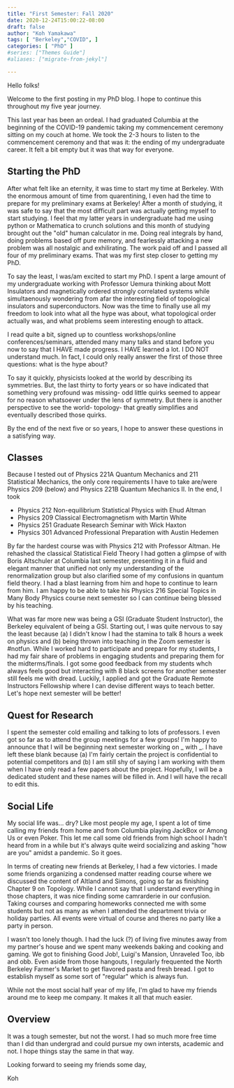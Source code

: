 ```yaml
---
title: "First Semester: Fall 2020"
date: 2020-12-24T15:00:22-08:00
draft: false
author: "Koh Yamakawa"
tags: [ "Berkeley","COVID", ]
categories: [ "PhD" ]
#series: ["Themes Guide"] 
#aliases: ["migrate-from-jekyl"]

---
```

Hello folks!

Welcome to the first posting in my PhD blog.  I hope to continue this throughout my five year journey.

This last year has been an ordeal.  I had graduated Columbia at the beginning of the COVID-19 pandemic taking my commencement ceremony sitting on my couch at home.  We took the 2-3 hours to listen to the commencement ceremony and that was it: the ending of my undergraduate career.  It felt a bit empty but it was that way for everyone.

[comment]: <> (All the trips I had hoped to take with my partner were cancelled so I spent most of my time at home in Ohio.  But it wasn't all bad.  I got into baking again, hung out with my family for what it feels like the first time in four years, and started running every day.)

## Starting the PhD

After what felt like an eternity, it was time to start my time at Berkeley.  With the enormous amount of time from quarentining, I even had the time to prepare for my preliminary exams at Berkeley!  After a month of studying, it was safe to say that the most difficult part was actually getting myself to start studying.  I feel that my latter years in undergraduate had me using python or Mathematica to crunch solutions and this month of studying brought out the "old" human calculator in me.  Doing real integrals by hand, doing problems based off pure memory, and fearlessly attacking a new problem was all nostalgic and exhilirating.  The work paid off and I passed all four of my preliminary exams.  That was my first step closer to getting my PhD.  

To say the least, I was/am excited to start my PhD.  I spent a large amount of my undergraduate working with Professor Uemura thinking about Mott Insulators and magnetically ordered strongly correlated systems while simultaenously wondering from afar the interesting field of topological insulators and superconductors.  Now was the time to finally use all my freedom to look into what all the hype was about, what topological order actually was, and what problems seem interesting enough to attack.

I read quite a bit, signed up to countless workshops/online conferences/seminars, attended many many talks and stand before you now to say that I HAVE made progress.  I HAVE learned a lot.  I DO NOT understand much.  In fact, I could only really answer the first of those three questions: what is the hype about?  

To say it quickly, physicists looked at the world by describing its symmetries.  But, the last thirty to forty years or so have indicated that something very profound was missing- odd little quirks seemed to appear for no reason whatsoever under the lens of symmetry.  But there is another perspective to see the world- topology- that greatly simplifies and eventually described those quirks.

By the end of the next five or so years, I hope to answer these questions in a satisfying way.

## Classes 
Because I tested out of Physics 221A Quantum Mechanics and 211 Statistical Mechanics, the only core requirements I have to take are/were Physics 209 (below) and Physics 221B Quantum Mechanics II.  In the end, I took 
* Physics 212 Non-equilibrium Statistical Physics with Ehud Altman
* Physics 209 Classical Electromagnetism with Martin White
* Physics 251 Graduate Research Seminar with Wick Haxton
* Physics 301 Advanced Professional Preparation with Austin Hedemen

By far the hardest course was with Physics 212 with Professor Altman.  He rehashed the classical Statistical Field Theory I had gotten a glimpse of with Boris Altschuler at Columbia last semester, presenting it in a fluid and elegant manner that unified not only my understanding of the renormalization group but also clarified some of my confusions in quantum field theory.  I had a blast learning from him and hope to continue to learn from him.  I am happy to be able to take his Physics 216 Special Topics in Many Body Physics course next semester so I can continue being blessed by his teaching.

What was far more new was being a GSI (Graduate Student Instructor), the Berkeley equivalent of being a GSI.  Starting out, I was quite nervous to say the least because (a) I didn't know I had the stamina to talk 8 hours a week on physics and (b) being thrown into teaching in the Zoom semester is #notfun.  While I worked hard to participate and prepare for my students, I had my fair share of problems in engaging students and preparing them for the midterms/finals.  I got some good feedback from my students whch always feels good but interacting with 8 black screens for another semester still feels me with dread.  Luckily, I applied and got the Graduate Remote Instructors Fellowship where I can devise different ways to teach better.  Let's hope next semester will be better!


## Quest for Research
I spent the semester cold emailing and talking to lots of professors.  I even got so far as to attend the group meetings for a few groups!  I'm happy to announce that I will be beginning next semester working on \_  with \_.  I have left these blank because (a) I'm fairly certain the project is confidential to potential competitors and (b) I am still shy of saying I am working with them when I have only read a few papers about the project.  Hopefully, I will be a dedicated student and these names will be filled in.  And I will have the recall to edit this.

[comment]: <> (Shout out to Wick Haxton for his ever patient proctoring of the Physics 251 course and the loads of professors who were willing to talk to a class full of black screens.)

## Social Life
My social life was... dry?  Like most people my age, I spent a lot of time calling my friends from home and from Columbia playing JackBox or Among Us or even Poker.  This let me call some old friends from high school I hadn't heard from in a while but it's always quite weird socializing and asking "how are you" amidst a pandemic.  So it goes.

In terms of creating new friends at Berkeley, I had a few victories.  I made some friends organizing a condensed matter reading course where we discussed the content of Altland and Simons, going so far as finishing Chapter 9 on Topology.  While I cannot say that I understand everything in those chapters, it was nice finding some camrarderie in our confusion.  Taking courses and comparing homeworks connected me with some students but not as many as when I attended the department trivia or holiday parties.  All events were virtual of course and theres no party like a party in person.

I wasn't too lonely though.  I had the luck (?) of living five minutes away from my partner's house and we spent many weekends baking and cooking and gaming.  We got to finishing Good Job!, Luigi's Mansion, Unraveled Too, ibb and obb.  Even aside from those hangouts, I regularly frequented the North Berkeley Farmer's Market to get flavored pasta and fresh bread.  I got to establish myself as some sort of "regular" which is always fun.

While not the most social half year of my life, I'm glad to have my friends around me to keep me company.  It makes it all that much easier.

## Overview

It was a tough semester, but not the worst.  I had so much more free time than I did than undergrad and could pursue my own intersts, academic and not.  I hope things stay the same in that way. 

Looking forward to seeing my friends some day,

Koh



